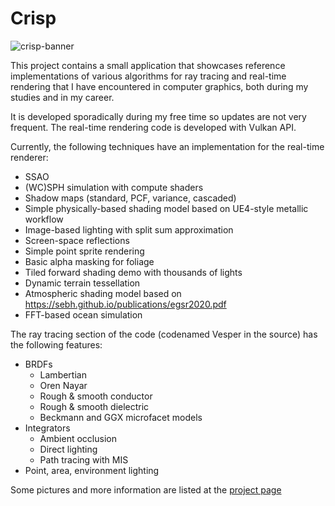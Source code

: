 # Crisp

![crisp-banner](https://user-images.githubusercontent.com/5392742/147391331-3e1fee1c-9f5b-4696-96b2-efcbb2b63c0c.png)

This project contains a small application that showcases reference implementations of various algorithms for ray tracing and
real-time rendering that I have encountered in computer graphics, both during my studies and in my career.

It is developed sporadically during my free time so updates are not very frequent. The real-time rendering code is developed with Vulkan API.

Currently, the following techniques have an implementation for the real-time renderer:
  - SSAO
  - (WC)SPH simulation with compute shaders
  - Shadow maps (standard, PCF, variance, cascaded)
  - Simple physically-based shading model based on UE4-style metallic workflow
  - Image-based lighting with split sum approximation
  - Screen-space reflections
  - Simple point sprite rendering
  - Basic alpha masking for foliage
  - Tiled forward shading demo with thousands of lights
  - Dynamic terrain tessellation
  - Atmospheric shading model based on https://sebh.github.io/publications/egsr2020.pdf
  - FFT-based ocean simulation
  
The ray tracing section of the code (codenamed Vesper in the source) has the following features:
  - BRDFs
    - Lambertian
    - Oren Nayar
    - Rough & smooth conductor
    - Rough & smooth dielectric
    - Beckmann and GGX microfacet models
  - Integrators
    - Ambient occlusion
    - Direct lighting
    - Path tracing with MIS
  - Point, area, environment lighting
  
  Some pictures and more information are listed at the [project page](https://fallenshard.github.io/crisp-home.html)
